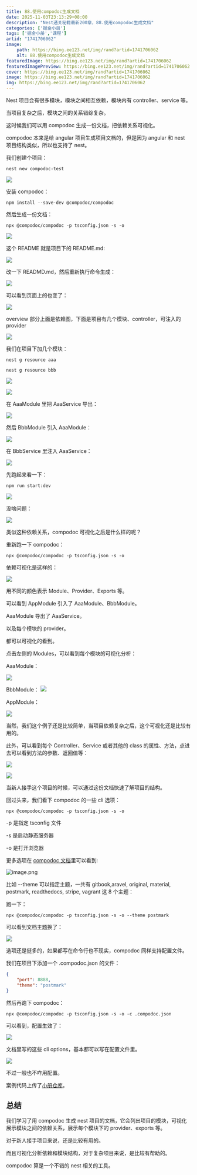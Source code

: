 ```yaml
---
title: 88.使用compodoc生成文档
date: 2025-11-03T23:13:29+08:00
description: "Nest通关秘籍最新200章，88.使用compodoc生成文档"
categories: ['掘金小册']
tags: ['掘金小册','课程']
artid: "1741706062"
image:
    path: https://bing.ee123.net/img/rand?artid=1741706062
    alt: 88.使用compodoc生成文档
featuredImage: https://bing.ee123.net/img/rand?artid=1741706062
featuredImagePreview: https://bing.ee123.net/img/rand?artid=1741706062
cover: https://bing.ee123.net/img/rand?artid=1741706062
image: https://bing.ee123.net/img/rand?artid=1741706062
img: https://bing.ee123.net/img/rand?artid=1741706062
---
```


Nest 项目会有很多模块，模块之间相互依赖，模块内有 controller、service 等。

当项目复杂之后，模块之间的关系错综复杂。

这时候我们可以用 compodoc 生成一份文档，把依赖关系可视化。

compodoc 本来是给 angular 项目生成项目文档的，但是因为 angular 和 nest 项目结构类似，所以也支持了 nest。

我们创建个项目：

```
nest new compodoc-test
```

![](https://p9-juejin.byteimg.com/tos-cn-i-k3u1fbpfcp/142fb1bcc11e492281c1d9a2a6b7e334~tplv-k3u1fbpfcp-jj-mark:0:0:0:0:q75.image#?w=1004&h=696&s=162264&e=png&b=010101)

安装 compodoc：

```
npm install --save-dev @compodoc/compodoc
```
然后生成一份文档：

```
npx @compodoc/compodoc -p tsconfig.json -s -o
```

![](https://p3-juejin.byteimg.com/tos-cn-i-k3u1fbpfcp/47df7a17e54349809f98ad9cae4eabdb~tplv-k3u1fbpfcp-jj-mark:0:0:0:0:q75.image#?w=1246&h=670&s=56502&e=png&b=181818)

这个 README 就是项目下的 README.md:

![](https://p6-juejin.byteimg.com/tos-cn-i-k3u1fbpfcp/6ff2612a4d6148ac9e34136364748ef6~tplv-k3u1fbpfcp-jj-mark:0:0:0:0:q75.image#?w=2136&h=1438&s=299871&e=png&b=fdfdfd)

改一下 READMD.md，然后重新执行命令生成：

![](https://p6-juejin.byteimg.com/tos-cn-i-k3u1fbpfcp/883e1471264d4254b17272f7179adb6c~tplv-k3u1fbpfcp-jj-mark:0:0:0:0:q75.image#?w=1328&h=944&s=158651&e=png&b=1c1c1c)

可以看到页面上的也变了：

![](https://p6-juejin.byteimg.com/tos-cn-i-k3u1fbpfcp/050755c00629402aacd7b6f27cc09aeb~tplv-k3u1fbpfcp-jj-mark:0:0:0:0:q75.image#?w=1490&h=1040&s=115146&e=png&b=fdfdfd)

overview 部分上面是依赖图，下面是项目有几个模块、controller，可注入的 provider

![](https://p1-juejin.byteimg.com/tos-cn-i-k3u1fbpfcp/bbd969ac7ee34156884f7c834475139c~tplv-k3u1fbpfcp-jj-mark:0:0:0:0:q75.image#?w=2532&h=1336&s=207004&e=png&b=fdfdfd)

我们在项目下加几个模块：

```
nest g resource aaa

nest g resource bbb
```

![](https://p3-juejin.byteimg.com/tos-cn-i-k3u1fbpfcp/2eee91ece02a44b5a1f1311460ec052a~tplv-k3u1fbpfcp-jj-mark:0:0:0:0:q75.image#?w=776&h=412&s=100199&e=png&b=191919)


![](https://p9-juejin.byteimg.com/tos-cn-i-k3u1fbpfcp/a39fed6d77454a6fbcb68012fe9739de~tplv-k3u1fbpfcp-jj-mark:0:0:0:0:q75.image#?w=780&h=360&s=88181&e=png&b=191919)

在 AaaModule 里把 AaaService 导出：

![](https://p3-juejin.byteimg.com/tos-cn-i-k3u1fbpfcp/d965e009870c4d5b931c50f394a22b16~tplv-k3u1fbpfcp-jj-mark:0:0:0:0:q75.image#?w=854&h=472&s=85655&e=png&b=1f1f1f)

然后 BbbModule 引入 AaaModule：

![](https://p3-juejin.byteimg.com/tos-cn-i-k3u1fbpfcp/35c843c5461a47ce9b4bb3ac6640dacc~tplv-k3u1fbpfcp-jj-mark:0:0:0:0:q75.image#?w=858&h=560&s=98790&e=png&b=1f1f1f)

在 BbbService 里注入 AaaService：
 
![](https://p1-juejin.byteimg.com/tos-cn-i-k3u1fbpfcp/45322f42acd743e4bb7bf3b4ce34b7c4~tplv-k3u1fbpfcp-jj-mark:0:0:0:0:q75.image#?w=1204&h=726&s=160144&e=png&b=1f1f1f)

先跑起来看一下：

```
npm run start:dev
```

![](https://p9-juejin.byteimg.com/tos-cn-i-k3u1fbpfcp/f42bca5192534333a1ba14beea6418b9~tplv-k3u1fbpfcp-jj-mark:0:0:0:0:q75.image#?w=1534&h=614&s=275578&e=png&b=181818)

没啥问题：

![](https://p1-juejin.byteimg.com/tos-cn-i-k3u1fbpfcp/19bb581382514a4db7fcb7830c89794a~tplv-k3u1fbpfcp-jj-mark:0:0:0:0:q75.image#?w=812&h=248&s=24966&e=png&b=ffffff)

类似这种依赖关系，compodoc 可视化之后是什么样的呢？

重新跑一下 compodoc：
```
npx @compodoc/compodoc -p tsconfig.json -s -o
```
依赖可视化是这样的：

![](https://p9-juejin.byteimg.com/tos-cn-i-k3u1fbpfcp/4e2f65a59f4e4a9a86b34c8748fdfe92~tplv-k3u1fbpfcp-jj-mark:0:0:0:0:q75.image#?w=1548&h=1284&s=140377&e=png&b=ffffff)

用不同的颜色表示 Module、Provider、Exports 等。

可以看到 AppModule 引入了 AaaModule、BbbModule。

AaaModule 导出了 AaaService。

以及每个模块的 provider。

都可以可视化的看到。

点击左侧的 Modules，可以看到每个模块的可视化分析：

AaaModule：

![](https://p6-juejin.byteimg.com/tos-cn-i-k3u1fbpfcp/ee7548ad946641d68d96ab273d9ec054~tplv-k3u1fbpfcp-jj-mark:0:0:0:0:q75.image#?w=2334&h=1004&s=171232&e=png&b=fdfdfd)

BbbModule：
![](https://p9-juejin.byteimg.com/tos-cn-i-k3u1fbpfcp/5167be109f8245faa4d533cd6ac35a7d~tplv-k3u1fbpfcp-jj-mark:0:0:0:0:q75.image#?w=2160&h=1098&s=162601&e=png&b=fdfdfd)

AppModule：

![](https://p9-juejin.byteimg.com/tos-cn-i-k3u1fbpfcp/4141dce1360f4286b660ec150a552529~tplv-k3u1fbpfcp-jj-mark:0:0:0:0:q75.image#?w=2378&h=1086&s=181131&e=png&b=fdfdfd)

当然，我们这个例子还是比较简单，当项目依赖复杂之后，这个可视化还是比较有用的。

此外，可以看到每个 Controller、Service 或者其他的 class 的属性、方法，点进去可以看到方法的参数、返回值等：


![](https://p6-juejin.byteimg.com/tos-cn-i-k3u1fbpfcp/4b50a3f4efb44fed8f058b495c584d68~tplv-k3u1fbpfcp-jj-mark:0:0:0:0:q75.image#?w=2206&h=1260&s=173584&e=png&b=fdfdfd)

![](https://p6-juejin.byteimg.com/tos-cn-i-k3u1fbpfcp/a58345f247864d2ab8af833aba937b64~tplv-k3u1fbpfcp-jj-mark:0:0:0:0:q75.image#?w=1800&h=1322&s=195763&e=png&b=fdfdfd)

当新人接手这个项目的时候，可以通过这份文档快速了解项目的结构。

回过头来，我们看下 compodoc 的一些 cli 选项：

```
npx @compodoc/compodoc -p tsconfig.json -s -o
```

-p 是指定 tsconfig 文件

-s 是启动静态服务器

-o 是打开浏览器

更多选项在 [compodoc 文档](https://compodoc.app/guides/options.html)里可以看到:


![image.png](https://p3-juejin.byteimg.com/tos-cn-i-k3u1fbpfcp/7300bd910d944b82a73338fd9089c1e1~tplv-k3u1fbpfcp-jj-mark:0:0:0:0:q75.image#?w=2138&h=1432&s=344861&e=png&b=fdfdfd)

比如 --theme 可以指定主题，一共有 gitbook,aravel, original, material, postmark, readthedocs, stripe, vagrant 这 8 个主题：

跑一下：
```
npx @compodoc/compodoc -p tsconfig.json -s -o --theme postmark
```

可以看到文档主题换了：

![](https://p9-juejin.byteimg.com/tos-cn-i-k3u1fbpfcp/799ce8ea459d449a80b007a1c72fa83f~tplv-k3u1fbpfcp-jj-mark:0:0:0:0:q75.image#?w=2266&h=1250&s=211864&e=png&b=fdfdfd)

选项还是挺多的，如果都写在命令行也不现实，compodoc 同样支持配置文件。

我们在项目下添加一个 .compodoc.json 的文件：

```json
{
    "port": 8888,
    "theme": "postmark"
}
```

然后再跑下 compodoc：

```
npx @compodoc/compodoc -p tsconfig.json -s -o -c .compodoc.json
```

可以看到，配置生效了：

![](https://p3-juejin.byteimg.com/tos-cn-i-k3u1fbpfcp/eaefa079eef24d669f77f20db59edb4e~tplv-k3u1fbpfcp-jj-mark:0:0:0:0:q75.image#?w=1558&h=1170&s=120468&e=png&b=fcfcfc)

文档里写的这些 cli options，基本都可以写在配置文件里。

![](https://p1-juejin.byteimg.com/tos-cn-i-k3u1fbpfcp/b1fdd5f87d4c49fa857494017753eeec~tplv-k3u1fbpfcp-jj-mark:0:0:0:0:q75.image#?w=1998&h=1426&s=347859&e=png&b=fcfcfc)

不过一般也不咋用配置。

案例代码上传了[小册仓库](https://github.com/QuarkGluonPlasma/nestjs-course-code/tree/main/compodoc-test)。

## 总结

我们学习了用 compodoc 生成 nest 项目的文档，它会列出项目的模块，可视化展示模块之间的依赖关系，展示每个模块下的 provider、exports 等。

对于新人接手项目来说，还是比较有用的。

而且可视化分析依赖和模块结构，对于复杂项目来说，是比较有帮助的。

compodoc 算是一个不错的 nest 相关的工具。
